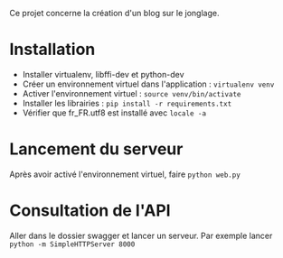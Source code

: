 Ce projet concerne la création d'un blog sur le jonglage.

# Installation

* Installer virtualenv, libffi-dev et python-dev
* Créer un environnement virtuel dans l'application : `virtualenv venv`
* Activer l'environnement virtuel : `source venv/bin/activate`
* Installer les librairies : `pip install -r requirements.txt`
* Vérifier que fr_FR.utf8 est installé avec `locale -a`

# Lancement du serveur

Après avoir activé l'environnement virtuel, faire `python web.py`

# Consultation de l'API

Aller dans le dossier swagger et lancer un serveur.
Par exemple lancer `python -m SimpleHTTPServer 8000`
